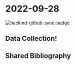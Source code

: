 # 2022-09-28

[![hackmd-github-sync-badge](https://hackmd.io/yH-IV6scS8CvKNmy_dNK1w/badge)](https://hackmd.io/yH-IV6scS8CvKNmy_dNK1w)


## Data Collection!

## Shared Bibliography